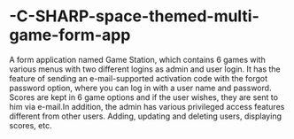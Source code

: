 # -C-SHARP-space-themed-multi-game-form-app
A form application named Game Station, which contains 6 games with various menus with two different logins as admin and user login.  It has the feature of sending an e-mail-supported activation code with the forgot password option, where you can log in with a user name and password. Scores are kept in 6 game options and if the user wishes, they are sent to him via e-mail.In addition, the admin has various privileged access features different from other users. Adding, updating and deleting users, displaying scores, etc.
